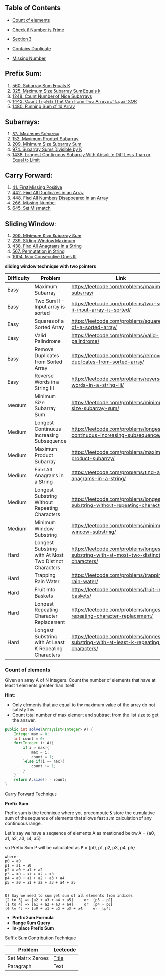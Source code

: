 ## Table of Contents

- [Count of elements](#Count-of-elements)
- [Check if Number is Prime](#check-if-Number-is-Prime)
- [Section 3](#section-3)

- [Contains Duplicate](https://leetcode.com/problems/contains-duplicate/)
- [Missing Number](https://leetcode.com/problems/missing-number/)

Prefix Sum:
-----------

1.  [560\. Subarray Sum Equals K](https://leetcode.com/problems/subarray-sum-equals-k/)
2.  [325\. Maximum Size Subarray Sum Equals k](https://leetcode.com/problems/maximum-size-subarray-sum-equals-k/)
3.  [1248\. Count Number of Nice Subarrays](https://leetcode.com/problems/count-number-of-nice-subarrays/)
4.  [1442\. Count Triplets That Can Form Two Arrays of Equal XOR](https://leetcode.com/problems/count-triplets-that-can-form-two-arrays-of-equal-xor/)
5.  [1480\. Running Sum of 1d Array](https://leetcode.com/problems/running-sum-of-1d-array/)

Subarrays:
----------

1.  [53\. Maximum Subarray](https://leetcode.com/problems/maximum-subarray/)
2.  [152\. Maximum Product Subarray](https://leetcode.com/problems/maximum-product-subarray/)
3.  [209\. Minimum Size Subarray Sum](https://leetcode.com/problems/minimum-size-subarray-sum/)
4.  [974\. Subarray Sums Divisible by K](https://leetcode.com/problems/subarray-sums-divisible-by-k/)
5.  [1438\. Longest Continuous Subarray With Absolute Diff Less Than or Equal to Limit](https://leetcode.com/problems/longest-continuous-subarray-with-absolute-diff-less-than-or-equal-to-limit/)

Carry Forward:
--------------

1.  [41\. First Missing Positive](https://leetcode.com/problems/first-missing-positive/)
2.  [442\. Find All Duplicates in an Array](https://leetcode.com/problems/find-all-duplicates-in-an-array/)
3.  [448\. Find All Numbers Disappeared in an Array](https://leetcode.com/problems/find-all-numbers-disappeared-in-an-array/)
4.  [268\. Missing Number](https://leetcode.com/problems/missing-number/)
5.  [645\. Set Mismatch](https://leetcode.com/problems/set-mismatch/)

Sliding Window:
---------------

1.  [209\. Minimum Size Subarray Sum](https://leetcode.com/problems/minimum-size-subarray-sum/)
2.  [239\. Sliding Window Maximum](https://leetcode.com/problems/sliding-window-maximum/)
3.  [438\. Find All Anagrams in a String](https://leetcode.com/problems/find-all-anagrams-in-a-string/)
4.  [567\. Permutation in String](https://leetcode.com/problems/permutation-in-string/)
5.  [1004\. Max Consecutive Ones III](https://leetcode.com/problems/max-consecutive-ones-iii/)


**sliding window technique with two pointers**
<table><thead><tr><th>Difficulty</th><th>Problem</th><th>Link</th></tr></thead><tbody><tr><td>Easy</td><td>Maximum Subarray</td><td><a href="https://leetcode.com/problems/maximum-subarray/" target="_new">https://leetcode.com/problems/maximum-subarray/</a></td></tr><tr><td>Easy</td><td>Two Sum II - Input array is sorted</td><td><a href="https://leetcode.com/problems/two-sum-ii-input-array-is-sorted/" target="_new">https://leetcode.com/problems/two-sum-ii-input-array-is-sorted/</a></td></tr><tr><td>Easy</td><td>Squares of a Sorted Array</td><td><a href="https://leetcode.com/problems/squares-of-a-sorted-array/" target="_new">https://leetcode.com/problems/squares-of-a-sorted-array/</a></td></tr><tr><td>Easy</td><td>Valid Palindrome</td><td><a href="https://leetcode.com/problems/valid-palindrome/" target="_new">https://leetcode.com/problems/valid-palindrome/</a></td></tr><tr><td>Easy</td><td>Remove Duplicates from Sorted Array</td><td><a href="https://leetcode.com/problems/remove-duplicates-from-sorted-array/" target="_new">https://leetcode.com/problems/remove-duplicates-from-sorted-array/</a></td></tr><tr><td>Easy</td><td>Reverse Words in a String III</td><td><a href="https://leetcode.com/problems/reverse-words-in-a-string-iii/" target="_new">https://leetcode.com/problems/reverse-words-in-a-string-iii/</a></td></tr><tr><td>Medium</td><td>Minimum Size Subarray Sum</td><td><a href="https://leetcode.com/problems/minimum-size-subarray-sum/" target="_new">https://leetcode.com/problems/minimum-size-subarray-sum/</a></td></tr><tr><td>Medium</td><td>Longest Continuous Increasing Subsequence</td><td><a href="https://leetcode.com/problems/longest-continuous-increasing-subsequence/" target="_new">https://leetcode.com/problems/longest-continuous-increasing-subsequence/</a></td></tr><tr><td>Medium</td><td>Maximum Product Subarray</td><td><a href="https://leetcode.com/problems/maximum-product-subarray/" target="_new">https://leetcode.com/problems/maximum-product-subarray/</a></td></tr><tr><td>Medium</td><td>Find All Anagrams in a String</td><td><a href="https://leetcode.com/problems/find-all-anagrams-in-a-string/" target="_new">https://leetcode.com/problems/find-all-anagrams-in-a-string/</a></td></tr><tr><td>Medium</td><td>Longest Substring Without Repeating Characters</td><td><a href="https://leetcode.com/problems/longest-substring-without-repeating-characters/" target="_new">https://leetcode.com/problems/longest-substring-without-repeating-characters/</a></td></tr><tr><td>Medium</td><td>Minimum Window Substring</td><td><a href="https://leetcode.com/problems/minimum-window-substring/" target="_new">https://leetcode.com/problems/minimum-window-substring/</a></td></tr><tr><td>Hard</td><td>Longest Substring with At Most Two Distinct Characters</td><td><a href="https://leetcode.com/problems/longest-substring-with-at-most-two-distinct-characters/" target="_new">https://leetcode.com/problems/longest-substring-with-at-most-two-distinct-characters/</a></td></tr><tr><td>Hard</td><td>Trapping Rain Water</td><td><a href="https://leetcode.com/problems/trapping-rain-water/" target="_new">https://leetcode.com/problems/trapping-rain-water/</a></td></tr><tr><td>Hard</td><td>Fruit Into Baskets</td><td><a href="https://leetcode.com/problems/fruit-into-baskets/" target="_new">https://leetcode.com/problems/fruit-into-baskets/</a></td></tr><tr><td>Hard</td><td>Longest Repeating Character Replacement</td><td><a href="https://leetcode.com/problems/longest-repeating-character-replacement/" target="_new">https://leetcode.com/problems/longest-repeating-character-replacement/</a></td></tr><tr><td>Hard</td><td>Longest Substring with At Least K Repeating Characters</td><td><a href="https://leetcode.com/problems/longest-substring-with-at-least-k-repeating-characters/" target="_new">https://leetcode.com/problems/longest-substring-with-at-least-k-repeating-characters/</a></td></tr></tbody></table>


### Count of elements
Given an array A of N integers. Count the number of elements that have at least 1 elements greater than itself.

**Hint**: 
- Only elements that are equal to the maximum value of the array do not satisfy this
- Count total number of max element and subtract from the list size to get the answer.
```java
public int solve(ArrayList<Integer> A) {
    Integer max = 0;
    int count = 0;
    for(Integer i: A){
        if(i > max){
            max = i;
            count = 1;
        }else if(i == max){
            count += 1;
        }
    }
    return A.size() - count;
}
```    





Carry Forward Technique






































**Prefix Sum**

Prefix sum is the technique where you precompute & store the cumulative sum of the sequence of elements that allows fast sum calculation of any continuous range.

Let's say we have a sequence of elements A as mentioned below
A = {a0, a1, a2, a3, a4, a5}

so Prefix Sum P will be calculated as
P = {p0, p1, p2, p3, p4, p5}

``` 
where-
p0 = a0
p1 = a1 + a0
p2 = a0 + a1 + a2
p3 = a0 + a1 + a2 + a3 
p4 = a0 + a1 + a2 + a3 + a4
p5 = a0 + a1 + a2 + a3 + a4 + a5


Q) Say we need to sum get sum of all elements from indices 
[2 to 5] => [a2 + a3 + a4 + a5]		or	[p5 - p1] 
[1 to 4] => [a1 + a2 + a3 + a4] 	or	[p4 - p1]
[0 to 4] => [a0 + a1 + a2 + a3 + a4] 	or 	[p4]
```
- **Prefix Sum Formula**
- **Range Sum Query**
- **In-place Prefix Sum**


Suffix Sum
Contribution Technique

| Problem      | Leetcode |
| ----------- | ----------- |
| Set Matrix Zeroes      | [Title](https://leetcode.com/problems/set-matrix-zeroes/)       |
| Paragraph   | Text        |
